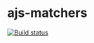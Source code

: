 # ajs-matchers
[![Build status](https://ci.appveyor.com/api/projects/status/jsnrq3clfwskpilf?svg=true)](https://ci.appveyor.com/project/Di-sole/ajs-matchers)
